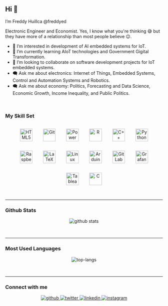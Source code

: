 ## Hi 👋


I’m Freddy Huillca @freddyed

Electronic Engineer and Economist. Yes, I know what you're thinking 😅 but they have more of a relationship than most people believe 😉.

- 👀 I’m interested in development of AI embedded systems for IoT.
- 🌱 I’m currently learning AIoT technologies and Government Gigital Transformation.
- 💞️ I’m looking to collaborate on software development projects for IoT embedded systems.
- 🗨️ Ask me about electronics: Internet of Things, Embedded Systems, Control and Automation Systems and Robotics. 
- 🗨️ Ask me about economy: Politics, Forecasting and Data Science, Economic Growth, Income Inequality, and Public Politics.

<br/>  

### My Skill Set  


  <tr>
    <td valign="top" width="100%">
      <div align="center">  
      <a href="https://en.wikipedia.org/wiki/HTML5" target="_blank"><img style="margin: 15px" src="https://profilinator.rishav.dev/skills-assets/html5-original-wordmark.svg" alt="HTML5" height="40" /></a>  
      <a href="https://github.com/" target="_blank"><img style="margin: 15px" src="https://profilinator.rishav.dev/skills-assets/git-scm-icon.svg" alt="Git" height="40" /></a>  
      <a href="https://powerbi.microsoft.com/en-us/" target="_blank"><img style="margin: 15px" src="https://i0.wp.com/eigp.es/wp-content/uploads/2022/06/datos-power-bi-logo.png" alt="Power Bi" height="40" /></a>  
      <a href="https://www.r-project.org/" target="_blank"><img style="margin: 15px" src="https://profilinator.rishav.dev/skills-assets/r.svg" alt="R" height="40" /></a>  
      <a href="https://www.cplusplus.com/" target="_blank"><img style="margin: 15px" src="https://profilinator.rishav.dev/skills-assets/cplusplus-original.svg" alt="C++" height="40" /></a>  
      <a href="https://www.python.org/" target="_blank"><img style="margin: 15px" src="https://profilinator.rishav.dev/skills-assets/python-original.svg" alt="Python" height="40" /></a>  
      <a href="https://www.raspberrypi.org/" target="_blank"><img style="margin: 15px" src="https://www.pngkit.com/png/full/244-2441871_rpi-logo-stacked-reg-print-raspberry-pi-3.png" alt="Raspberry Pi" height="40" /></a> 
      <a href="https://www.latex-project.org/" target="_blank"><img style="margin: 15px" src="https://upload.wikimedia.org/wikipedia/commons/2/25/LaTeX_logo.png" alt="LaTeX" height="40" /></a>  
      <a href="https://www.linux.org/" target="_blank"><img style="margin: 15px" src="https://profilinator.rishav.dev/skills-assets/linux-original.svg" alt="Linux" height="40" /></a>  
      <a href="https://www.arduino.cc/" target="_blank"><img style="margin: 15px" src="https://profilinator.rishav.dev/skills-assets/arduino.png" alt="Arduino" height="40" /></a>  
      <a href="https://about.gitlab.com/" target="_blank"><img style="margin: 15px" src="https://profilinator.rishav.dev/skills-assets/gitlab.svg" alt="GitLab" height="40" /></a>  
      <a href="https://grafana.com/" target="_blank"><img style="margin: 15px" src="https://profilinator.rishav.dev/skills-assets/grafana.png" alt="Grafana" height="40" /></a>  
      <a href="https://www.tableau.com/" target="_blank"><img style="margin: 15px" src="https://profilinator.rishav.dev/skills-assets/tableau.svg" alt="Tableau" height="40" /></a>  
      <a href="https://www.cprogramming.com/" target="_blank"><img style="margin: 15px" src="https://profilinator.rishav.dev/skills-assets/c-original.svg" alt="C" height="40" /></a>  
      </div>
    </td>
  </tr>

  
<br/>  

---

### Github Stats   
<div align="center">
  
![github stats](https://github-readme-stats.vercel.app/api?username=freddyed&show_icons=true&theme=radical)
 
</div>  

<br/>  

---

### Most Used Languages   
<div align="center">
  
![top-langs](https://github-readme-stats.vercel.app/api/top-langs?username=freddyed&show_icons=true&theme=radical)

</div>  

<br/>  

---

### Connect with me  
<div align="center">
<a href="https://github.com/freddyed" target="_blank">
<img src=https://img.shields.io/badge/github-%2324292e.svg?&style=for-the-badge&logo=github&logoColor=white alt=github style="margin-bottom: 5px;" />
</a>
<a href="https://twitter.com/freddyed_" target="_blank">
<img src=https://img.shields.io/badge/twitter-%2300acee.svg?&style=for-the-badge&logo=twitter&logoColor=white alt=twitter style="margin-bottom: 5px;" />
</a>
<a href="https://linkedin.com/in/freddyed" target="_blank">
<img src=https://img.shields.io/badge/linkedin-%231E77B5.svg?&style=for-the-badge&logo=linkedin&logoColor=white alt=linkedin style="margin-bottom: 5px;" />
</a>
<a href="https://instagram.com/freddyed_" target="_blank">
<img src=https://img.shields.io/badge/instagram-%23000000.svg?&style=for-the-badge&logo=instagram&logoColor=white alt=instagram style="margin-bottom: 5px;" />
</a>  
</div>  
  

<br/>  

<!---
freddyed/freddyed is a ✨ special ✨ repository because its `README.md` (this file) appears on your GitHub profile.
You can click the Preview link to take a look at your changes.
--->

